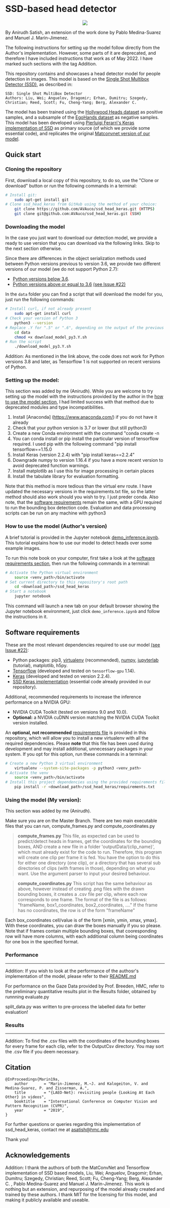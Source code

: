 SSD-based head detector
======

<div align="center">
    <img src="Results/boundedargo_01152.png" >
</div>

By Anirudh Satish, an extension of the work done by Pablo Medina-Suarez and Manuel J. Marin-Jimenez.

The following instructions for setting up the model follow directly from the Author's implementation. However, some parts of it are deprecated, and therefore I have included instructions that work as of May 2022. I have marked such sections with the tag Addition. 


This repository contains and showcases a head detector model for people detection in images. This model is based on 
the [Single Shot Multibox Detector (SSD)](https://arxiv.org/abs/1512.02325), as described in:
```
SSD: Single Shot MultiBox Detector
Authors: Liu, Wei; Anguelov, Dragomir; Erhan, Dumitru; Szegedy, Christian; Reed, Scott; Fu, Cheng-Yang; Berg, Alexander C. 
```

The model has been trained using the [Hollywood Heads dataset](https://www.robots.ox.ac.uk/~vgg/software/headmview/) as
positive samples, and a subsample of the [EgoHands dataset](http://vision.soic.indiana.edu/projects/egohands/) as negative
samples. This model has been developed using [Pierluigi Ferarri's Keras implementation of SSD](https://github.com/pierluigiferrari/ssd_keras/)
as primary source (of which we provide some essential code), and replicates the original [Matconvnet version of our model](https://github.com/AVAuco/ssd_people).


Quick start
------
### Cloning the repository
First, download a local copy of this repository, to do so, use the "Clone or download" button or run the following commands 
in a terminal:
```bash
# Install git:     
    sudo apt-get install git
# Clone ssd_head_keras from GitHub using the method of your choice: 
    git clone https://github.com/AVAuco/ssd_head_keras.git (HTTPS)
    git clone git@github.com:AVAuco/ssd_head_keras.git (SSH)
```

### Downloading the model
In the case you just want to download our detection model, we provide a ready to use version that you can download via 
the following links. Skip to the next section otherwise.

Since there are differences in the object serialization methods used between Python versions previous
to version 3.6, we provide two different versions of our model (we do not support Python 2.7):

- [Python versions below 3.6](https://drive.google.com/open?id=12cqKTPtQBAu780219hEbST7VwQuf6xDH).
- [Python versions above or equal to 3.6](https://drive.google.com/open?id=1vlmKOBtaT7eAd4_WcAv5MLBn7q_SWXoh) [(see Issue #22)](https://github.com/AVAuco/ssd_head_keras/issues/22)

In the `data` folder you can find a script that will download the model for you, just run the following commands:
```bash
# Install curl, if not already present
    sudo apt-get install curl
# Check your version of Python 3
    python3 --version
# Replace .Y for ".5" or ".6", depending on the output of the previous command 
    cd data
    chmod +x download_model_py3.Y.sh
# Run the script
    ./download_model_py3.Y.sh
```

Addition: As mentioned in the link above, the code does not work for Python versions 3.8 and later, as Tensorflow 1 is not supported on recent versions of Python.

### Setting up the model:
This section was added by me (Anirudh). While you are welcome to try setting up the model with the instructions provided by the author in the [how to use the model section](#how-to-use-the-model), I had limited success with that method due to deprecated modules and type incompatibilities. 


1. Install [Anaconda] (https://www.anaconda.com/) if you do not have it already 
2. Check that your python version is 3.7 or lower (but still python3)
3. Create a new Conda environment with the command "conda create -n <your environment name>
4. You can conda install or pip install the particular version of tensorflow required. I used pip with the following command "pip install tensorflow==1.15.0
5. Install Keras (version 2.2.4) with "pip install keras==2.2.4"
6. Downgrade numpy to version 1.16.4 if you have a more recent version to avoid deprecated function warnings.
7. Install matplotlib as I use this for image processing in certain places
8. Install the tabulate library for evaluation formatting. 

Note that this method is more tedious than the virtual env route. I have updated the necessary versions in the requirements.txt file, so the latter method should also work should you wish to try. I just preder conda. 
Also note, that the [software requirements](#software-requirements) remain the same, with a GPU required to run the bounding box detection code. Evaluation and data processing scripts can be run on any machine with python3


### How to use the model (Author's version)
A brief tutorial is provided in the Jupyter notebook [demo_inference.ipynb](./demo_inference.ipynb). This tutorial 
explains how to use our model to detect heads over some example images.

To run this note book on your computer, first take a look at the [software requirements section](#software_reqs), then
run the following commands in a terminal:
```bash
# Activate the Python virtual environment
    source <venv_path>/bin/activate
# Set current directory to this repository's root path
    cd <download_path>/ssd_head_keras
# Start a notebook
    jupyter notebook
```
This command will launch a new tab on your default browser showing the Jupyter notebook environment, just click 
`demo_inference.ipynb` and follow the instructions in it.

Software requirements
------
<a id='software_reqs'></a>
These are the most relevant dependencies required to use our model [(see Issue #22)](https://github.com/AVAuco/ssd_head_keras/issues/22):
- Python packages: pip3, [virtualenv](https://virtualenv.pypa.io/en/latest/installation/) (recommended), 
[numpy](https://www.scipy.org/install.html#pip-install), [jupyterlab](https://jupyterlab.readthedocs.io/en/stable/getting_started/installation.html) (tutorial), matplotlib, h5py.
- [Tensorflow](https://www.tensorflow.org/install/pip) (developed and tested on `tensorflow-gpu` 1.14).
- [Keras](https://keras.io/#installation) (developed and tested on version 2.2.4).
- [SSD Keras implementation](https://github.com/pierluigiferrari/ssd_keras) (essential code already provided in our repository).

Additional, recommended requirements to increase the inference performance on a NVIDIA GPU:
- NVIDIA CUDA Toolkit (tested on versions 9.0 and 10.0).
- **Optional:** a NVIDIA cuDNN version matching the NVIDIA CUDA Toolkit version installed.

An **optional, not recommended** [requirements file](./requirements.txt) is provided in this repository, which will allow you to install a new virtualenv
with all the required dependencies. Please **note** that this file has been used during development and may install additional, 
unnecessary packages in your system. If you opt for this option, run these commands in a terminal:
```bash
# Create a new Python 3 virtual environment
    virtualenv --system-site-packages -p python3 <venv_path>
# Activate the venv
    source <venv_path>/bin/activate
# Install this project dependencies using the provided requirements file
    pip install -r <download_path>/ssd_head_keras/requirements.txt
```

### Using the model (My version):
This section was added by me (Anirudh).

Make sure you are on the Master Branch. 
There are two main executable files that you can run, compute_frames.py and compute_coordinates.py

>**compute_frames.py**
This file, as expected can be used to predict/detect heads in frames, get the coordinates for the bounding boxes, AND create a new file in a folder 'outputData/{clip_name}', which must already exist for the code to run. Therefore, this program will create one clip per frame it is fed. You have the option to do this for either one directory (one clip), or a directory that has several sub directories of clips (with frames in those), depending on what you want. Use the argument parser to input your desired behaviour. 

>**compute_coordinates.py**
This script has the same behaviour as above, however instead of creating .png files with the drawn bounding boxes, it creates a .csv file per clip, where each row corresponds to one frame. The format of the file is as follows:
"frameName, box1_coordinates, box2_coordinates, ...."
If the frame has no coordinates, the row is of the form
"frameName"

Each box_coordinates cell/value is of the form [xmin, ymin, xmax, ymax]. With these coordinates, you can draw the boxes manually if you so please. Note that if frames contain multiple bounding boxes, that cooresponding row will have more columns, with each additional column being coordinates for one box in the specified format. 


### Performance
------

Addition:
If you wish to look at the performance of the authosr's implementation of the model, please refer to their [README.md](https://github.com/AVAuco/ssd_head_keras/blob/master/README.md)

For performance on the Gaze Data provided by Prof. Breeden, HMC, refer to the preliminary quantitative results plot in the Results folder, obtained by runnning evaluate.py

split_data.py was written to pre-process the labelled data for better evaluation!

### Results
---------

Addition:
To find the .csv files with the coordinates of the bounding boxes for every frame for each clip, refer to the OutputCsv directory. 
You may sort the .csv file if you deem necessary. 


Citation
------
```
@InProceedings{Marin19a,
    author       = "Marin-Jimenez, M.~J. and Kalogeiton, V. and Medina-Suarez, P. and Zisserman, A.",
    title        = "{LAEO-Net}: revisiting people {Looking At Each Other} in videos",
    booktitle    = "International Conference on Computer Vision and Pattern Recognition (CVPR)",
    year         = "2019",
}
```

For further questions or queries regarding this implementation of ssd_head_keras, contact me at asatish@hmc.edu 

Thank you!


Acknowledgements
------
Addition:
I thank the authors of both the MatConvNet and Tensorflow implementation of SSD based models, Liu, Wei; Anguelov, Dragomir; Erhan, Dumitru; Szegedy, Christian; Reed, Scott; Fu, Cheng-Yang; Berg, Alexander C. , Pablo Medina-Suarez and Manuel J. Marin-Jimenez. This work is nothing but an extension, and repurposing of the model already created and trained by these authors. I thank MIT for the licensing for this model, and making it publicly available and useable.  
